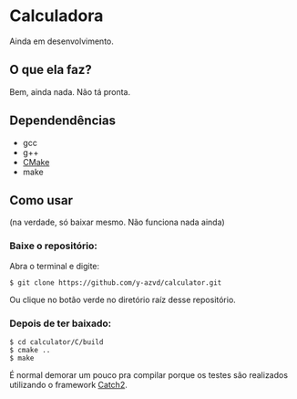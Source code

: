 # Calculadora
Ainda em desenvolvimento.

## O que ela faz?
Bem, ainda nada. Não tá pronta.
<!-- Bem, é só uma calculadora. -->

## Dependendências
* gcc
* g++
* [CMake](https://cmake.org/)
* make

## Como usar
(na verdade, só baixar mesmo. Não funciona nada ainda)

### Baixe o repositório:
Abra o terminal e digite:

`$ git clone https://github.com/y-azvd/calculator.git`

Ou clique no botão verde no diretório raíz desse repositório.

### Depois de ter baixado:
```
$ cd calculator/C/build
$ cmake ..
$ make
```

É normal demorar um pouco pra compilar porque os testes são realizados utilizando o framework [Catch2](https://github.com/catchorg/Catch2).


<!-- how to C libraries
  https://www.cs.swarthmore.edu/~newhall/unixhelp/howto_C_libraries.html

  function pointers inside struct
  - https://stackoverflow.com/questions/1350376/function-pointer-as-a-member-of-a-c-struct
  - https://www.youtube.com/watch?v=ReVeUvwTGdU&t=130 -->

